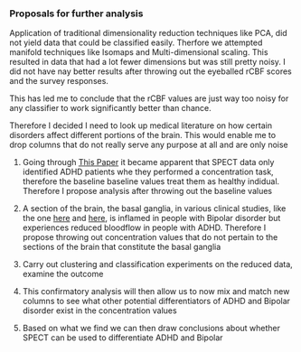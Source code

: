### Proposals for further analysis
Application of traditional dimensionality reduction techniques like PCA, did not yield data that could be classified easily. Therfore we attempted manifold techniques like Isomaps and Multi-dimensional scaling. This resulted in data that had a lot fewer dimensions but was still pretty noisy. I did not have nay better results after throwing out the eyeballed rCBF scores and the survey responses.

This has led me to conclude that the rCBF values are just way too noisy for any classifier to work significantly better than chance.

Therefore I decided I need to look up medical literature on how certain disorders affect different portions of the brain. This would enable me to drop columns that do not really serve any purpose at all and are only noise

1. Going through [This Paper](http://www.amenclinics.com/the-science/spect-gallery/attention-deficit-disorder-addadhd/) it became apparent that SPECT data only identified ADHD patients whe they performed a concentration task, therefore the baseline baseline values treat them as healthy indidual. Therefore I propose analysis after throwing out the baseline values

2. A section of the brain, the basal ganglia, in various clinical studies, like the one [here](http://ajp.psychiatryonline.org/doi/pdf/10.1176/appi.ajp.163.2.276) and [here](http://www.amenclinics.com/the-science/spect-gallery/attention-deficit-disorder-addadhd/), is inflamed in people with Bipolar disorder but experiences reduced bloodflow in people with ADHD. Therefore I propose throwing out concentration values that do not pertain to the sections of the brain that constitute the basal ganglia

3. Carry out clustering and classification experiments on the reduced data, examine the outcome

4. This confirmatory analysis will then allow us to now mix and match new columns to see what other potential differentiators of ADHD and Bipolar disorder exist in the concentration values

5. Based on what we find we can then draw conclusions about whether SPECT can be used to differentiate ADHD and Bipolar